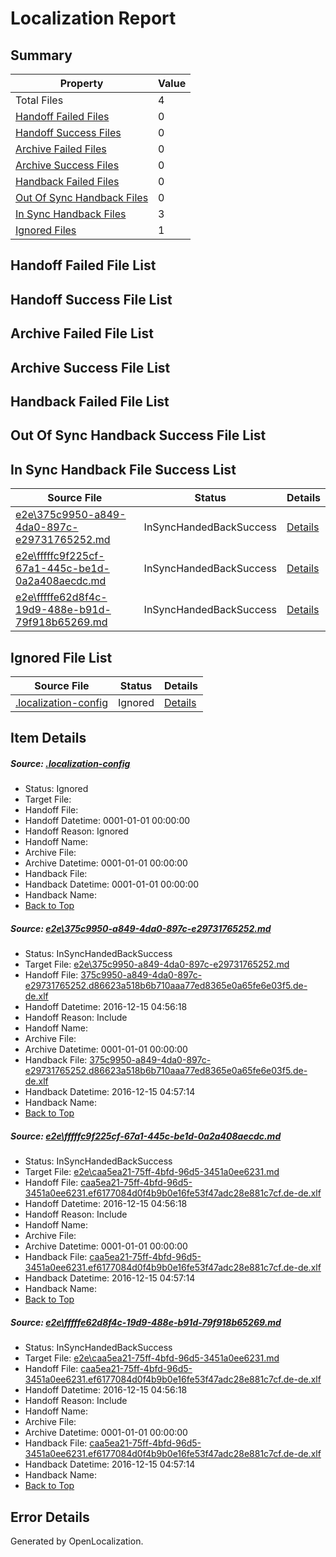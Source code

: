# <a name='report-top'></a> Localization Report

## Summary
 Property | Value 
 -------- | ----- 
 Total Files | 4
[ Handoff Failed Files ](#handoff-failed-list)| 0
[ Handoff Success Files ](#handoff-success-list)| 0
[ Archive Failed Files ](#archive-failed-list)| 0
[ Archive Success Files ](#archive-success-list)| 0
[ Handback Failed Files ](#handback-failed-list)| 0
[ Out Of Sync Handback Files ](#outofsync-handback-success-list)| 0
[ In Sync Handback Files ](#insync-handback-success-list)| 3
[ Ignored Files ](#ignored-list)| 1

## <a name='handoff-failed-list'></a> Handoff Failed File List

## <a name='handoff-success-list'></a> Handoff Success File List

## <a name='archive-failed-list'></a> Archive Failed File List

## <a name='archive-success-list'></a> Archive Success File List

## <a name='handback-failed-list'></a> Handback Failed File List

## <a name='outofsync-handback-success-list'></a> Out Of Sync Handback Success File List

## <a name='insync-handback-success-list'></a> In Sync Handback File Success List
 Source File | Status | Details 
 ----------- | ------ | ------- 
 [e2e\375c9950-a849-4da0-897c-e29731765252.md](https://github.com/OpenLocalizationTestOrg/ol-test0/blob/04589fe6c3c887532e8f28bfbfdc729a6b48f1b3/e2e/375c9950-a849-4da0-897c-e29731765252.md) | InSyncHandedBackSuccess | [Details](#c67f738c7671271cb3876544a63b365c61c0baee1)
 [e2e\fffffc9f225cf-67a1-445c-be1d-0a2a408aecdc.md](https://github.com/OpenLocalizationTestOrg/ol-test0/blob/f18305914fe663ac5a49c24cafedb4363b93610b/e2e/fffffc9f225cf-67a1-445c-be1d-0a2a408aecdc.md) | InSyncHandedBackSuccess | [Details](#94fb4cfeb6f402dbcb1e95cc094d615bf984afa42)
 [e2e\fffffe62d8f4c-19d9-488e-b91d-79f918b65269.md](https://github.com/OpenLocalizationTestOrg/ol-test0/blob/f18305914fe663ac5a49c24cafedb4363b93610b/e2e/fffffe62d8f4c-19d9-488e-b91d-79f918b65269.md) | InSyncHandedBackSuccess | [Details](#94fb4cfeb6f402dbcb1e95cc094d615bf984afa43)

## <a name='ignored-list'></a> Ignored File List
 Source File | Status | Details 
 ----------- | ------ | ------- 
 [.localization-config](https://github.com/OpenLocalizationTestOrg/ol-test0/blob/f18305914fe663ac5a49c24cafedb4363b93610b/.localization-config) | Ignored | [Details](#cb0632cf59c1387fc1742bfb9fa3c47f87e2e5c90)

## Item Details
##### <a name='cb0632cf59c1387fc1742bfb9fa3c47f87e2e5c90'></a> Source: [.localization-config](https://github.com/OpenLocalizationTestOrg/ol-test0/blob/f18305914fe663ac5a49c24cafedb4363b93610b/.localization-config)
* Status: Ignored
* Target File: 
* Handoff File: 
* Handoff Datetime: 0001-01-01 00:00:00
* Handoff Reason: Ignored
* Handoff Name: 
* Archive File: 
* Archive Datetime: 0001-01-01 00:00:00
* Handback File: 
* Handback Datetime: 0001-01-01 00:00:00
* Handback Name: 
* [Back to Top](#report-top)

##### <a name='c67f738c7671271cb3876544a63b365c61c0baee1'></a> Source: [e2e\375c9950-a849-4da0-897c-e29731765252.md](https://github.com/OpenLocalizationTestOrg/ol-test0/blob/04589fe6c3c887532e8f28bfbfdc729a6b48f1b3/e2e/375c9950-a849-4da0-897c-e29731765252.md)
* Status: InSyncHandedBackSuccess
* Target File: [e2e\375c9950-a849-4da0-897c-e29731765252.md](https://github.com/OpenLocalizationTestOrg/ol-test0-dede/blob/bb157267b18de6560408dd57af5c38f751edf522/e2e/375c9950-a849-4da0-897c-e29731765252.md)
* Handoff File: [375c9950-a849-4da0-897c-e29731765252.d86623a518b6b710aaa77ed8365e0a65fe6e03f5.de-de.xlf](https://github.com/OpenLocalizationTestOrg/ol-test0-handoff/blob/951c3aa78cf9b7467375120c19f9591f4a0671a1/ol-handoff/OpenLocalizationTestOrg/ol-test0-dede/xinjiang/ht/375c9950-a849-4da0-897c-e29731765252.d86623a518b6b710aaa77ed8365e0a65fe6e03f5.de-de.xlf)
* Handoff Datetime: 2016-12-15 04:56:18
* Handoff Reason: Include
* Handoff Name: 
* Archive File: 
* Archive Datetime: 0001-01-01 00:00:00
* Handback File: [375c9950-a849-4da0-897c-e29731765252.d86623a518b6b710aaa77ed8365e0a65fe6e03f5.de-de.xlf](https://github.com/OpenLocalizationTestOrg/ol-test0-handback/blob/eeecdb14f68bae8aa394ba60ffde1446caffd9fa/ol-handback/OpenLocalizationTestOrg/ol-test0-dede/xinjiang/ht/375c9950-a849-4da0-897c-e29731765252.d86623a518b6b710aaa77ed8365e0a65fe6e03f5.de-de.xlf)
* Handback Datetime: 2016-12-15 04:57:14
* Handback Name: 
* [Back to Top](#report-top)

##### <a name='94fb4cfeb6f402dbcb1e95cc094d615bf984afa42'></a> Source: [e2e\fffffc9f225cf-67a1-445c-be1d-0a2a408aecdc.md](https://github.com/OpenLocalizationTestOrg/ol-test0/blob/f18305914fe663ac5a49c24cafedb4363b93610b/e2e/fffffc9f225cf-67a1-445c-be1d-0a2a408aecdc.md)
* Status: InSyncHandedBackSuccess
* Target File: [e2e\caa5ea21-75ff-4bfd-96d5-3451a0ee6231.md](https://github.com/OpenLocalizationTestOrg/ol-test0-dede/blob/bb157267b18de6560408dd57af5c38f751edf522/e2e/caa5ea21-75ff-4bfd-96d5-3451a0ee6231.md)
* Handoff File: [caa5ea21-75ff-4bfd-96d5-3451a0ee6231.ef6177084d0f4b9b0e16fe53f47adc28e881c7cf.de-de.xlf](https://github.com/OpenLocalizationTestOrg/ol-test0-handoff/blob/951c3aa78cf9b7467375120c19f9591f4a0671a1/ol-handoff/OpenLocalizationTestOrg/ol-test0-dede/xinjiang/ht/caa5ea21-75ff-4bfd-96d5-3451a0ee6231.ef6177084d0f4b9b0e16fe53f47adc28e881c7cf.de-de.xlf)
* Handoff Datetime: 2016-12-15 04:56:18
* Handoff Reason: Include
* Handoff Name: 
* Archive File: 
* Archive Datetime: 0001-01-01 00:00:00
* Handback File: [caa5ea21-75ff-4bfd-96d5-3451a0ee6231.ef6177084d0f4b9b0e16fe53f47adc28e881c7cf.de-de.xlf](https://github.com/OpenLocalizationTestOrg/ol-test0-handback/blob/eeecdb14f68bae8aa394ba60ffde1446caffd9fa/ol-handback/OpenLocalizationTestOrg/ol-test0-dede/xinjiang/ht/caa5ea21-75ff-4bfd-96d5-3451a0ee6231.ef6177084d0f4b9b0e16fe53f47adc28e881c7cf.de-de.xlf)
* Handback Datetime: 2016-12-15 04:57:14
* Handback Name: 
* [Back to Top](#report-top)

##### <a name='94fb4cfeb6f402dbcb1e95cc094d615bf984afa43'></a> Source: [e2e\fffffe62d8f4c-19d9-488e-b91d-79f918b65269.md](https://github.com/OpenLocalizationTestOrg/ol-test0/blob/f18305914fe663ac5a49c24cafedb4363b93610b/e2e/fffffe62d8f4c-19d9-488e-b91d-79f918b65269.md)
* Status: InSyncHandedBackSuccess
* Target File: [e2e\caa5ea21-75ff-4bfd-96d5-3451a0ee6231.md](https://github.com/OpenLocalizationTestOrg/ol-test0-dede/blob/bb157267b18de6560408dd57af5c38f751edf522/e2e/caa5ea21-75ff-4bfd-96d5-3451a0ee6231.md)
* Handoff File: [caa5ea21-75ff-4bfd-96d5-3451a0ee6231.ef6177084d0f4b9b0e16fe53f47adc28e881c7cf.de-de.xlf](https://github.com/OpenLocalizationTestOrg/ol-test0-handoff/blob/951c3aa78cf9b7467375120c19f9591f4a0671a1/ol-handoff/OpenLocalizationTestOrg/ol-test0-dede/xinjiang/ht/caa5ea21-75ff-4bfd-96d5-3451a0ee6231.ef6177084d0f4b9b0e16fe53f47adc28e881c7cf.de-de.xlf)
* Handoff Datetime: 2016-12-15 04:56:18
* Handoff Reason: Include
* Handoff Name: 
* Archive File: 
* Archive Datetime: 0001-01-01 00:00:00
* Handback File: [caa5ea21-75ff-4bfd-96d5-3451a0ee6231.ef6177084d0f4b9b0e16fe53f47adc28e881c7cf.de-de.xlf](https://github.com/OpenLocalizationTestOrg/ol-test0-handback/blob/eeecdb14f68bae8aa394ba60ffde1446caffd9fa/ol-handback/OpenLocalizationTestOrg/ol-test0-dede/xinjiang/ht/caa5ea21-75ff-4bfd-96d5-3451a0ee6231.ef6177084d0f4b9b0e16fe53f47adc28e881c7cf.de-de.xlf)
* Handback Datetime: 2016-12-15 04:57:14
* Handback Name: 
* [Back to Top](#report-top)


## Error Details

Generated by OpenLocalization.
